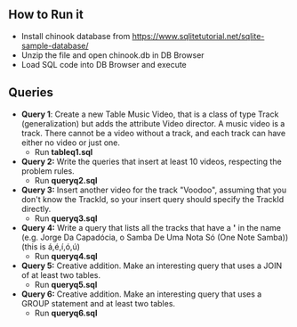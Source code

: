 ## How to Run it

* Install chinook database from https://www.sqlitetutorial.net/sqlite-sample-database/
* Unzip the file and open chinook.db in DB Browser
* Load SQL code into DB Browser and execute

## Queries

* **Query 1**: Create a new Table Music Video, that is a class of type Track (generalization) but adds the attribute Video director. A music video is a track. There cannot be a video without a track, and each track can have either no video or just one.
	* Run **tableq1.sql**
* **Query 2:** Write the queries that insert at least 10 videos, respecting the problem rules.
	* Run **queryq2.sql**
* **Query 3:** Insert another video for the track "Voodoo", assuming that you don't know the TrackId, so your insert query should specify the TrackId directly.
	* Run **queryq3.sql**
* **Query 4:** Write a query that lists all the tracks that have a **'** in the name (e.g. Jorge Da Capadócia, o Samba De Uma Nota Só (One Note Samba)) (this is á,é,í,ó,ú)
	* Run **queryq4.sql**
* **Query 5:** Creative addition. Make an interesting query that uses a JOIN of at least two tables.
	* Run **queryq5.sql**
* **Query 6:** Creative addition. Make an interesting query that uses a GROUP statement and at least two tables.
	* Run **queryq6.sql**
